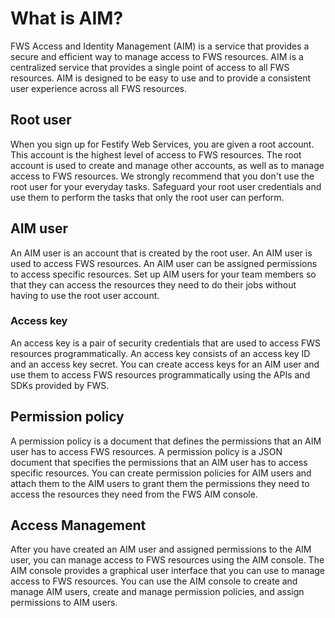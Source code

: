 # What is AIM?

FWS Access and Identity Management (AIM) is a service that provides a secure and efficient way to manage access to FWS resources. AIM is a centralized service that provides a single point of access to all FWS resources. AIM is designed to be easy to use and to provide a consistent user experience across all FWS resources.

## Root user

When you sign up for Festify Web Services, you are given a root account. This account is the highest level of access to FWS resources. The root account is used to create and manage other accounts, as well as to manage access to FWS resources. We strongly recommend that you don't use the root user for your everyday tasks. Safeguard your root user credentials and use them to perform the tasks that only the root user can perform.

## AIM user

An AIM user is an account that is created by the root user. An AIM user is used to access FWS resources. An AIM user can be assigned permissions to access specific resources. Set up AIM users for your team members so that they can access the resources they need to do their jobs without having to use the root user account.

### Access key

An access key is a pair of security credentials that are used to access FWS resources programmatically. An access key consists of an access key ID and an access key secret. You can create access keys for an AIM user and use them to access FWS resources programmatically using the APIs and SDKs provided by FWS.

## Permission policy

A permission policy is a document that defines the permissions that an AIM user has to access FWS resources. A permission policy is a JSON document that specifies the permissions that an AIM user has to access specific resources. You can create permission policies for AIM users and attach them to the AIM users to grant them the permissions they need to access the resources they need from the FWS AIM console.

## Access Management

After you have created an AIM user and assigned permissions to the AIM user, you can manage access to FWS resources using the AIM console. The AIM console provides a graphical user interface that you can use to manage access to FWS resources. You can use the AIM console to create and manage AIM users, create and manage permission policies, and assign permissions to AIM users.
